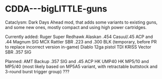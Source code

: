 # CDDA---bigLITTLE-guns
Cataclysm: Dark Days Ahead mod, that adds some variants to existing guns, and some new ones, mostly compact and using high power cartridges.

Currently added: 
Ruger Super Redhawk Alaskan .454 Casuul/.45 ACP and .44 Magnum
SIG MCX Rattler SBR .223 and .300 BLK (temporary, before PR to replace incorrect version in-game)
Diablo 12ga pistol
TDI KRISS Vector SBR .357 SIG

Planned:
AMT Backup .357 SIG and .45 ACP
HK UMP40
HK MP5/10 and MP5/40 (most likely based on MP5A5 variant, with retractable buttstock and 3-round burst trigger group)
???
